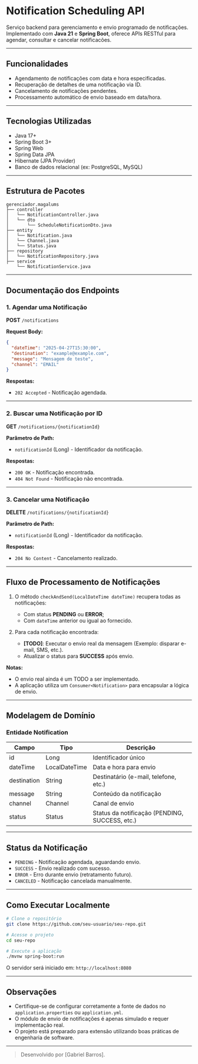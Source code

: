 # Notification Scheduling API

Serviço backend para gerenciamento e envio programado de notificações. Implementado com **Java 21** e **Spring Boot**, oferece APIs RESTful para agendar, consultar e cancelar notificacões.

---

## Funcionalidades

- Agendamento de notificações com data e hora especificadas.
- Recuperação de detalhes de uma notificação via ID.
- Cancelamento de notificações pendentes.
- Processamento automático de envio baseado em data/hora.

---

## Tecnologias Utilizadas

- Java 17+
- Spring Boot 3+
- Spring Web
- Spring Data JPA
- Hibernate (JPA Provider)
- Banco de dados relacional (ex: PostgreSQL, MySQL)

---

## Estrutura de Pacotes

```
gerenciador.magalums
├── controller
│   └── NotificationController.java
│   └── dto
│       └── ScheduleNotificationDto.java
├── entity
│   └── Notification.java
│   └── Channel.java
│   └── Status.java
├── repository
│   └── NotificationRepository.java
├── service
    └── NotificationService.java
```

---

## Documentação dos Endpoints

### 1. Agendar uma Notificação

**POST** `/notifications`

**Request Body:**
```json
{
  "dateTime": "2025-04-27T15:30:00",
  "destination": "example@example.com",
  "message": "Mensagem de teste",
  "channel": "EMAIL"
}
```

**Respostas:**
- `202 Accepted` - Notificação agendada.

---

### 2. Buscar uma Notificação por ID

**GET** `/notifications/{notificationId}`

**Parâmetro de Path:**
- `notificationId` (Long) - Identificador da notificação.

**Respostas:**
- `200 OK` - Notificação encontrada.
- `404 Not Found` - Notificação não encontrada.

---

### 3. Cancelar uma Notificação

**DELETE** `/notifications/{notificationId}`

**Parâmetro de Path:**
- `notificationId` (Long) - Identificador da notificação.

**Respostas:**
- `204 No Content` - Cancelamento realizado.

---

## Fluxo de Processamento de Notificações

1. O método `checkAndSend(LocalDateTime dateTime)` recupera todas as notificações:
    - Com status **PENDING** ou **ERROR**;
    - Com `dateTime` anterior ou igual ao fornecido.

2. Para cada notificação encontrada:
    - **[TODO]**: Executar o envio real da mensagem (Exemplo: disparar e-mail, SMS, etc.).
    - Atualizar o status para **SUCCESS** após envio.

**Notas:**
- O envio real ainda é um TODO a ser implementado.
- A aplicação utiliza um `Consumer<Notification>` para encapsular a lógica de envio.

---

## Modelagem de Domínio

### Entidade Notification

| Campo        | Tipo                | Descrição                                |
|--------------|---------------------|-------------------------------------------|
| id           | Long                | Identificador único                     |
| dateTime     | LocalDateTime       | Data e hora para envio                    |
| destination  | String              | Destinatário (e-mail, telefone, etc.)     |
| message      | String              | Conteúdo da notificação                  |
| channel      | Channel             | Canal de envio                            |
| status       | Status              | Status da notificação (PENDING, SUCCESS, etc.) |

---

## Status da Notificação

- `PENDING` - Notificação agendada, aguardando envio.
- `SUCCESS` - Envio realizado com sucesso.
- `ERROR` - Erro durante envio (retratamento futuro).
- `CANCELED` - Notificação cancelada manualmente.

---

## Como Executar Localmente

```bash
# Clone o repositório
git clone https://github.com/seu-usuario/seu-repo.git

# Acesse o projeto
cd seu-repo

# Execute a aplicação
./mvnw spring-boot:run
```

O servidor será iniciado em: `http://localhost:8080`

---

## Observações

- Certifique-se de configurar corretamente a fonte de dados no `application.properties` ou `application.yml`.
- O módulo de envio de notificações é apenas simulado e requer implementação real.
- O projeto está preparado para extensão utilizando boas práticas de engenharia de software.

---

> Desenvolvido por [Gabriel Barros].